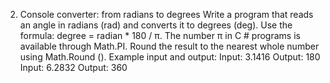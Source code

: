 2. Console converter: from radians to degrees
Write a program that reads an angle in radians (rad) and converts it to degrees (deg).
Use the formula: degree = radian * 180 / π. The number π in C # programs is available through Math.PI. 
Round the result to the nearest whole number using Math.Round ().
Example input and output:
Input:
3.1416
Output:
180
Input:
6.2832
Output:
360
